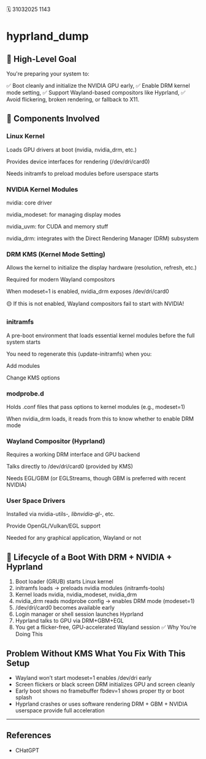 🗓️ 31032025 1143

# hyprland_dump


## 🧠 High-Level Goal
You're preparing your system to:

✅ Boot cleanly and initialize the NVIDIA GPU early,
✅ Enable DRM kernel mode setting,
✅ Support Wayland-based compositors like Hyprland,
✅ Avoid flickering, broken rendering, or fallback to X11.

## 🧩 Components Involved
### Linux Kernel
Loads GPU drivers at boot (nvidia, nvidia_drm, etc.)

Provides device interfaces for rendering (/dev/dri/card0)

Needs initramfs to preload modules before userspace starts

### NVIDIA Kernel Modules
nvidia: core driver

nvidia_modeset: for managing display modes

nvidia_uvm: for CUDA and memory stuff

nvidia_drm: integrates with the Direct Rendering Manager (DRM) subsystem

### DRM KMS (Kernel Mode Setting)
Allows the kernel to initialize the display hardware (resolution, refresh, etc.)

Required for modern Wayland compositors

When modeset=1 is enabled, nvidia_drm exposes /dev/dri/card0

🟡 If this is not enabled, Wayland compositors fail to start with NVIDIA!

### initramfs
A pre-boot environment that loads essential kernel modules before the full system starts

You need to regenerate this (update-initramfs) when you:

Add modules

Change KMS options

### modprobe.d
Holds .conf files that pass options to kernel modules (e.g., modeset=1)

When nvidia_drm loads, it reads from this to know whether to enable DRM mode

### Wayland Compositor (Hyprland)
Requires a working DRM interface and GPU backend

Talks directly to /dev/dri/card0 (provided by KMS)

Needs EGL/GBM (or EGLStreams, though GBM is preferred with recent NVIDIA)

### User Space Drivers
Installed via nvidia-utils-*, libnvidia-gl-*, etc.

Provide OpenGL/Vulkan/EGL support

Needed for any graphical application, Wayland or not

## 🔄 Lifecycle of a Boot With DRM + NVIDIA + Hyprland
1. Boot loader (GRUB) starts Linux kernel
2. initramfs loads → preloads nvidia modules (initramfs-tools)
3. Kernel loads nvidia, nvidia_modeset, nvidia_drm
4. nvidia_drm reads modprobe config → enables DRM mode (modeset=1)
5. /dev/dri/card0 becomes available early
6. Login manager or shell session launches Hyprland
7. Hyprland talks to GPU via DRM+GBM+EGL
8. You get a flicker-free, GPU-accelerated Wayland session
✅ Why You’re Doing This

## Problem Without KMS	What You Fix With This Setup
- Wayland won’t start	modeset=1 enables /dev/dri early
- Screen flickers or black screen	DRM initializes GPU and screen cleanly
- Early boot shows no framebuffer	fbdev=1 shows proper tty or boot splash
- Hyprland crashes or uses software rendering	DRM + GBM + NVIDIA userspace provide full acceleration

---

## References
- CHatGPT
